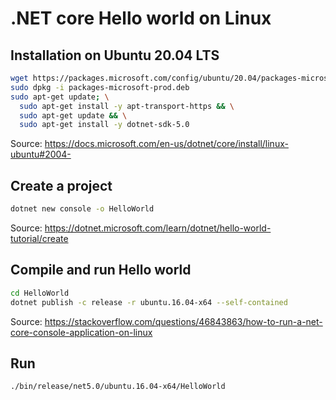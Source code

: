 # .NET core Hello world on Linux

## Installation on Ubuntu 20.04 LTS

```bash
wget https://packages.microsoft.com/config/ubuntu/20.04/packages-microsoft-prod.deb -O packages-microsoft-prod.deb
sudo dpkg -i packages-microsoft-prod.deb
sudo apt-get update; \
  sudo apt-get install -y apt-transport-https && \
  sudo apt-get update && \
  sudo apt-get install -y dotnet-sdk-5.0
```

Source: https://docs.microsoft.com/en-us/dotnet/core/install/linux-ubuntu#2004-

## Create a project

```bash
dotnet new console -o HelloWorld
```

Source: https://dotnet.microsoft.com/learn/dotnet/hello-world-tutorial/create

## Compile and run Hello world

```bash
cd HelloWorld
dotnet publish -c release -r ubuntu.16.04-x64 --self-contained
```

Source: https://stackoverflow.com/questions/46843863/how-to-run-a-net-core-console-application-on-linux

## Run

```bash
./bin/release/net5.0/ubuntu.16.04-x64/HelloWorld
```
